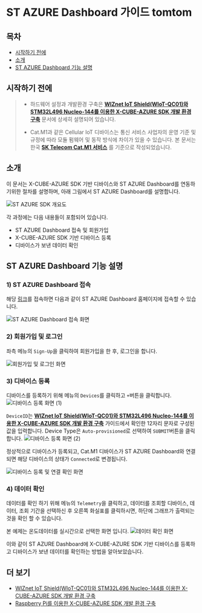 # ST AZURE Dashboard 가이드 tomtom

## 목차

-   [시작하기 전에](#Prerequisites)
-   [소개](#Introduction)
-   [ST AZURE Dashboard 기능 설명](#FunctionExamplanation)

<a name="Prerequisites"></a>
## 시작하기 전에

> * 하드웨어 설정과 개발환경 구축은 **[WIZnet IoT Shield(WIoT-QC01)와 STM32L496 Nucleo-144를 이용한 X-CUBE-AZURE SDK 개발 환경 구축][nucleo-stm32l496_azure-st-sdk]** 문서에 상세히 설명되어 있습니다.
>
> * Cat.M1과 같은 Cellular IoT 디바이스는 통신 서비스 사업자의 운영 기준 및 규정에 따라 모듈 펌웨어 및 동작 방식에 차이가 있을 수 있습니다. 본 문서는 한국 **[SK Telecom Cat.M1 서비스](https://www.sktiot.com/iot/developer/guide/guide/catM1/menu_05/page_01)** 를 기준으로 작성되었습니다.


<a name="Introduction"></a>
## 소개

이 문서는 X-CUBE-AZURE SDK 기반 디바이스와 ST AZURE Dashboard를 연동하기위한 절차를 설명하며, 아래 그림에서 ST AZURE Dashboard를 설명합니다.

![][st-azure-sdk-outline]

각 과정에는 다음 내용들이 포함되어 있습니다.
- ST AZURE Dashboard 접속 및 회원가입
- X-CUBE-AZURE SDK 기반 디바이스 등록
- 디바이스가 보낸 데이터 확인

<a name="FunctionExamplanation"></a>
## ST AZURE Dashboard 기능 설명

### 1) ST AZURE Dashboard 접속
해당 [링크](https://stm32ode-v2.azurewebsites.net)를 접속하면 다음과 같이 ST AZURE Dashboard 홈페이지에 접속할 수 있습니다.

![][1]

### 2) 회원가입 및 로그인
좌측 메뉴의 `Sign-Up`을 클릭하여 회원가입을 한 후, 로그인을 합니다.

![][2]

### 3) 디바이스 등록
디바이스를 등록하기 위해 메뉴의 `Devices`를 클릭하고 `+`버튼을 클릭합니다.
![][3]

`DeviceID`는 **[WIZnet IoT Shield(WIoT-QC01)와 STM32L496 Nucleo-144를 이용한 X-CUBE-AZURE SDK 개발 환경 구축][nucleo-stm32l496_azure-st-sdk]** 가이드에서 확인한 12자리 문자로 구성된 값을 입력합니다.
Device Type은 `Auto-provisioned`로 선택하여 `SUBMIT`버튼을 클릭합니다.
![][4]

정상적으로 디바이스가 등록되고, Cat.M1 디바이스가 ST AZURE Dashboard와 연결되면 해당 디바이스의 상태가 `Connected`로 변경됩니다.

![][5]
### 4) 데이터 확인
데이터를 확인 하기 위해 메뉴의 `Telemetry`을 클릭하고, 데이터를 조회할 디바이스, 데이터, 조회 기간을 선택하신 후 오른쪽 화실표를 클릭하시면, 하단에 그래프가 출력되는 것을 확인 할 수 있습니다.

본 예제는 온도데이터를 실시간으로 선택한 화면 입니다.
![][6]

이와 같이 ST AZURE Dashboard에 X-CUBE-AZURE SDK 기반 디바이스를 등록하고 디바이스가 보낸 데이터를 확인하는 방법을 알아보았습니다.

<a name="ReadMore"></a>
## 더 보기
* [WIZnet IoT Shield(WIoT-QC01)와 STM32L496 Nucleo-144를 이용한 X-CUBE-AZURE SDK 개발 환경 구축][nucleo-stm32l496_azure-st-sdk]
* [Raspberry Pi를 이용한 X-CUBE-AZURE SDK 개발 환경 구축][raspberrypi-azure-c-sdk]


[nucleo-stm32l496_azure-st-sdk]: ../IoT_device/Connectivities/LTE/Cat.M1/nucleo_stm32l496_azure_st_sdk_bg96.md
[raspberrypi-azure-c-sdk]: ../IoT_device/Connectivities/LTE/Cat.M1/raspberrypi_azure_c_sdk.md

[st-azure-sdk-outline]: ../../images/st-azure-sdk-outline.PNG "ST AZURE SDK 개요도"

[1]: ../../images/st-azure-dashboard-1.PNG "ST AZURE Dashboard 접속 화면"
[2]: ../../images/st-azure-dashboard-2.PNG "회원가입 및 로그인 화면"
[3]: ../../images/st-azure-dashboard-3.PNG "디바이스 등록 화면 (1)"
[4]: ../../images/st-azure-dashboard-4.PNG "디바이스 등록 화면 (2)"
[5]: ../../images/st-azure-dashboard-5.PNG "디바이스 등록 및 연결 확인 화면"
[6]: ../../images/st-azure-dashboard-6.PNG "데이터 확인 화면"
